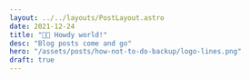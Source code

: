 ```yaml
---
layout: ../../layouts/PostLayout.astro
date: 2021-12-24
title: "👋🏼 Howdy world!"
desc: "Blog posts come and go"
hero: "/assets/posts/how-not-to-do-backup/logo-lines.png"
draft: true
---
```

